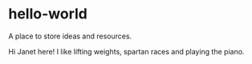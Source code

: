 # hello-world
A place to store ideas and resources.

Hi Janet here!
I like lifting weights, spartan races and playing the piano.
